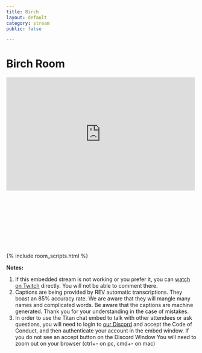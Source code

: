 ```yaml
---
title: Birch
layout: default
category: stream
public: false

---
```

# Birch Room

<iframe
src="https://player.twitch.tv/?channel=capricon2021c&parent=virtual.capricon.org" height="300" width="500" frameborder="0" scrolling="no" allowfullscreen="true" class="convention-video"> </iframe>

<iframe frameborder="0" class="convention-chat">
</iframe>

<script src="https://unpkg.com/dayjs@1.8.21/dayjs.min.js"></script>
<script>
const even = "788596327718191194";
const odd = "788596327718191194";
</script>
{% include room_scripts.html %}

**Notes:**

1. If this embedded stream is not working or you prefer it, you can [watch on Twitch](https://www.twitch.tv/capricon2021c/) directly. You will not be able to comment there.
2. Captions are being provided by REV automatic transcriptions. They boast an 85% accuracy rate. We are aware that they will mangle many names and complicated words. Be aware that the captions are machine generated. Thank you for your understanding in the case of mistakes.
3. In order to use the Titan chat embed to talk with other attendees or ask questions, you will need to login to [our Discord](https://discord.gg/Hra39Zkrhf) and accept the Code of Conduct, and then authenticate your account in the embed window. If you do not see an accept button on the Discord Window You will need to zoom out on your browser (ctrl+- on pc, cmd+- on mac)